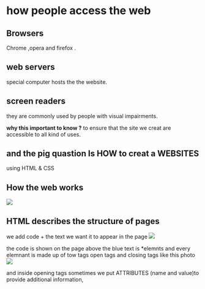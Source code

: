 # how people access the web 
## Browsers
Chrome ,opera and firefox .
## web servers 
special computer hosts the the website.  
## screen readers 
they are commonly used by people with visual impairments.

**why this important to know ?**
to ensure that the site we creat are accessible to all kind of uses.

## and the pig quastion Is HOW to creat a WEBSITES 
using HTML & CSS 
## How the web works 
![](https://res.cloudinary.com/academind-gmbh/image/upload/f_auto,q_auto/c_limit,dpr_3.0,g_center,w_400/v1/academind.com/content/tutorials/how-the-web-works/how-the-web-works-big-picture)

## HTML describes the structure of pages 
we add code + the text we want it to appear in the page 
![](https://s3.amazonaws.com/coursestorm/live/media/1ef9e3bc515211eb96190a6edaa646e9)

the code is shown on the page above the blue text is *elemnts and every elemnant is made up of tow tags open tags and closing tags like this photo 
![](https://girldevelopit.github.io/gdi-featured-html-css-intro/img/tagbreakdown.png)

and inside opening tags sometimes we put ATTRIBUTES (name and value)to provide additional information,